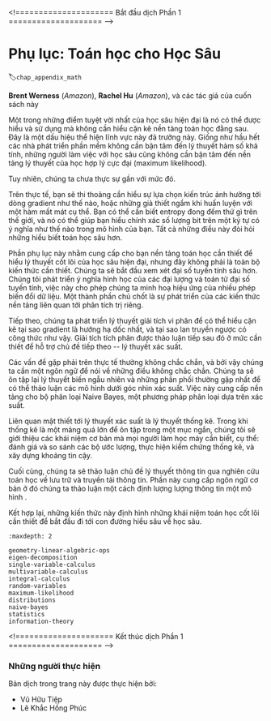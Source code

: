 <!===================== Bắt đầu dịch Phần 1 ==================== -->

<!--
# Appendix: Mathematics for Deep Learning
-->

# Phụ lục: Toán học cho Học Sâu
:label:`chap_appendix_math`

<!--
**Brent Werness** (*Amazon*), **Rachel Hu** (*Amazon*), and authors of this book
-->

**Brent Werness** (*Amazon*), **Rachel Hu** (*Amazon*), và các tác giả của cuốn sách này


<!--
One of the wonderful parts of modern deep learning is the fact that much of it can be understood and used without a full understanding of the mathematics below it.  This is a sign that the field is maturing.  Just as most software developers no longer need to worry about the theory of computable functions, neither should deep learning practitioners need to worry about the theoretical foundations of maximum likelihood learning.
-->

Một trong những điểm tuyệt vời nhất của học sâu hiện đại là nó có thể được hiểu
và sử dụng mà không cần hiểu cặn kẽ nền tảng toán học đằng sau. Đây là một dấu
hiệu thể hiện lĩnh vực này đã trưởng này. Giống như hầu hết các nhà phát
triển phần mềm không cần bận tâm đến lý thuyết hàm số khả tính,
những người làm việc với học sâu cũng không cần bận tâm đến nền
tảng lý thuyết của học hợp lý cực đại (maximum likelihood).

<!--
But, we are not quite there yet.
-->

Tuy nhiên, chúng ta chưa thực sự gần với mức đó.

<!--
In practice, you will sometimes need to understand how architectural choices influence gradient flow, or the implicit assumptions you make by training with a certain loss function.  You might need to know what in the world entropy measures, and how it can help you understand exactly what bits-per-character means in your model.  These all require deeper mathematical understanding.
-->

Trên thực tế, bạn sẽ thi thoảng cần hiểu sự lựa chọn kiến trúc ảnh hưởng tới
dòng gradient như thế nào, hoặc những giả thiết ngầm khi huấn luyện với một
hàm mất mát cụ thể. Bạn có thể cần biết entropy đong đếm thứ gì trên thế giới,
và nó có thể giúp bạn hiểu chính xác số lượng bit trên một ký tự có ý nghĩa
như thế nào trong mô hình của bạn. Tất cả những điều này đòi hỏi những hiểu
biết toán học sâu hơn.

<!--
This appendix aims to provide you the mathematical background you need to understand the core theory of modern deep learning, but it is not exhaustive.  We will begin with examining linear algebra in greater depth.  We develop a geometric understanding of all the common linear algebraic objects and operations that will enable us to visualize the effects of various transformations on our data.  A key element is the development of the basics of eigen-decompositions.
-->

Phần phụ lục này nhằm cung cấp cho bạn nền tảng toán học cần thiết để hiểu
lý thuyết cốt lõi của học sâu hiện đại, nhưng đây không phải là toàn bộ kiến
thức cần thiết. Chúng ta sẽ bắt đầu xem xét đại số tuyến tính sâu hơn. Chúng tôi
phát triển ý nghĩa hình học của các đại lượng và toán tử đại số tuyến tính,
việc này cho phép chúng ta minh hoạ hiệu ứng của nhiều phép biến đổi dữ liệu.
Một thành phần chủ chốt là sự phát triển của các kiến thức nền tảng liên quan tới phân tích trị riêng.

<!--
We next develop the theory of differential calculus to the point that we can fully understand why the gradient is the direction of steepest descent, and why back-propagation takes the form it does.  Integral calculus is then discussed to the degree needed to support our next topic, probability theory.
-->

Tiếp theo, chúng ta phát triển lý thuyết giải tích vi phân để có thể hiểu cặn kẽ
tại sao gradient là hướng hạ dốc nhất, và tại sao lan truyền ngược
có công thức như vậy. Giải tích tích phân được thảo luận tiếp sau đó ở mức cần
thiết để hỗ trợ chủ đề tiếp theo -- lý thuyết xác suất.

<!--
Problems encountered in practice frequently are not certain, and thus we need a language to speak about uncertain things.  We review the theory of random variables and the most commonly encountered distributions so we may discuss models probabilistically.  This provides the foundation for the naive Bayes classifier, a probabilistic classification technique.
-->

Các vấn đề gặp phải trên thực tế thường không chắc chắn, và bởi vậy chúng ta cần
một ngôn ngữ để nói về những điều không chắc chắn. Chúng ta sẽ ôn tập lại lý
thuyết biến ngẫu nhiên và những phân phối thường gặp nhất để có thể
thảo luận các mô hình dưới góc nhìn xác suất. Việc này cung cấp nền tảng cho bộ phân loại
Naive Bayes, một phương pháp phân loại dựa trên xác suất.

<!--
Closely related to probability theory is the study of statistics.  While statistics is far too large a field to do justice in a short section, we will introduce fundamental concepts that all machine learning practitioners should be aware of, in particular: evaluating and comparing estimators, conducting hypothesis tests, and constructing confidence intervals.
-->

Liên quan mật thiết tới lý thuyết xác suất là lý thuyết thống kê. Trong khi
thống kê là một mảng quá lớn để ôn tập trong một mục ngắn, chúng tôi sẽ giới
thiệu các khái niệm cơ bản mà mọi người làm học máy cần biết, cụ thể: đánh giá
và so sánh các bộ ước lượng, thực hiện kiểm chứng thống kê,
và xây dựng khoảng tin cậy.

<!--
Last, we turn to the topic of information theory, which is the mathematical study of information storage and transmission.  This provides the core language by which we may discuss quantitatively how much information a model holds on a domain of discourse.
-->

Cuối cùng, chúng ta sẽ thảo luận chủ đề lý thuyết thông tin qua nghiên cứu toán
học về lưu trữ và truyền tải thông tin. Phần này cung cấp ngôn ngữ cơ bản ở đó
chúng ta thảo luận một cách định lượng lượng thông tin một mô hình <holds on a
domain of discourse>.

<!--
Taken together, these form the core of the mathematical concepts needed to begin down the path towards a deep understanding of deep learning.
-->

Kết hợp lại, những kiến thức này định hình những khái niệm toán học cốt lõi cần
thiết để bắt đầu đi tới con đường hiểu sâu về học sâu.

```toc
:maxdepth: 2

geometry-linear-algebric-ops
eigen-decomposition
single-variable-calculus
multivariable-calculus
integral-calculus
random-variables
maximum-likelihood
distributions
naive-bayes
statistics
information-theory
```

<!===================== Kết thúc dịch Phần 1 ==================== -->

### Những người thực hiện
Bản dịch trong trang này được thực hiện bởi:
<!--
Tác giả của mỗi Pull Request điền tên mình và tên những người review mà bạn thấy
hữu ích vào từng phần tương ứng. Mỗi dòng một tên, bắt đầu bằng dấu `*`.

Lưu ý:
* Mỗi tên chỉ xuất hiện một lần: Nếu bạn đã dịch hoặc review phần 1 của trang này
thì không cần điền vào các phần sau nữa.
* Nếu reviewer không cung cấp tên, bạn có thể dùng tên tài khoản GitHub của họ
với dấu `@` ở đầu. Ví dụ: @aivivn.
-->

<!-- Phần 1 -->
* Vũ Hữu Tiệp
* Lê Khắc Hồng Phúc